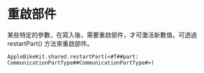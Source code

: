 # 重啟部件

某些特定的參數，在寫入後，需要重啟部件，才可激活新數值。可透過 restartPart() 方法來重啟部件。

```
AppleBikeKit.shared.restartPart(<#T##part: CommunicationPartType##CommunicationPartType#>)
```